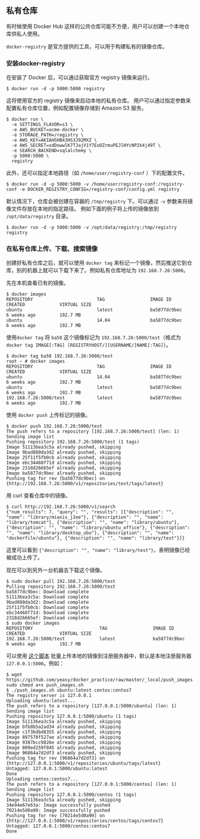 ## 私有仓库

有时候使用 Docker Hub 这样的公共仓库可能不方便，用户可以创建一个本地仓库供私人使用。

`docker-registry` 是官方提供的工具，可以用于构建私有的镜像仓库。

### 安装docker-registry

在安装了 Docker 后，可以通过获取官方 registry 镜像来运行。
```
$ docker run -d -p 5000:5000 registry
```

这将使用官方的 registry 镜像来启动本地的私有仓库。
用户可以通过指定参数来配置私有仓库位置，例如配置镜像存储到 Amazon S3 服务。
```
$ docker run \
  -e SETTINGS_FLAVOR=s3 \
  -e AWS_BUCKET=acme-docker \
  -e STORAGE_PATH=/registry \
  -e AWS_KEY=AKIAHSHB43HS3J92MXZ \
  -e AWS_SECRET=xdDowwlK7TJajV1Y7EoOZrmuPEJlHYcNP2k4j49T \
  -e SEARCH_BACKEND=sqlalchemy \
  -p 5000:5000 \
  registry
```
此外，还可以指定本地路径（如 `/home/user/registry-conf` ）下的配置文件。

```
$ docker run -d -p 5000:5000 -v /home/user/registry-conf:/registry-conf -e DOCKER_REGISTRY_CONFIG=/registry-conf/config.yml registry
```

默认情况下，仓库会被创建在容器的 `/tmp/registry` 下。可以通过 `-v` 参数来将镜像文件存放在本地的指定路径。
例如下面的例子将上传的镜像放到 `/opt/data/registry` 目录。

```
$ docker run -d -p 5000:5000 -v /opt/data/registry:/tmp/registry registry
```


### 在私有仓库上传、下载、搜索镜像

创建好私有仓库之后，就可以使用 `docker tag` 来标记一个镜像，然后推送它到仓库，别的机器上就可以下载下来了。例如私有仓库地址为 `192.168.7.26:5000`。

先在本机查看已有的镜像。
```
$ docker images
REPOSITORY                        TAG                 IMAGE ID            CREATED             VIRTUAL SIZE
ubuntu                            latest              ba5877dc9bec        6 weeks ago         192.7 MB
ubuntu                            14.04               ba5877dc9bec        6 weeks ago         192.7 MB
```

使用`docker tag` 将 `ba58` 这个镜像标记为 `192.168.7.26:5000/test`（格式为 `docker tag IMAGE[:TAG] [REGISTRYHOST/][USERNAME/]NAME[:TAG]`）。
```
$ docker tag ba58 192.168.7.26:5000/test
root ~ # docker images
REPOSITORY                        TAG                 IMAGE ID            CREATED             VIRTUAL SIZE
ubuntu                            14.04               ba5877dc9bec        6 weeks ago         192.7 MB
ubuntu                            latest              ba5877dc9bec        6 weeks ago         192.7 MB
192.168.7.26:5000/test            latest              ba5877dc9bec        6 weeks ago         192.7 MB
```
使用 `docker push` 上传标记的镜像。
```
$ docker push 192.168.7.26:5000/test
The push refers to a repository [192.168.7.26:5000/test] (len: 1)
Sending image list
Pushing repository 192.168.7.26:5000/test (1 tags)
Image 511136ea3c5a already pushed, skipping
Image 9bad880da3d2 already pushed, skipping
Image 25f11f5fb0cb already pushed, skipping
Image ebc34468f71d already pushed, skipping
Image 2318d26665ef already pushed, skipping
Image ba5877dc9bec already pushed, skipping
Pushing tag for rev [ba5877dc9bec] on {http://192.168.7.26:5000/v1/repositories/test/tags/latest}
```
用 curl 查看仓库中的镜像。
```
$ curl http://192.168.7.26:5000/v1/search
{"num_results": 7, "query": "", "results": [{"description": "", "name": "library/miaxis_j2ee"}, {"description": "", "name": "library/tomcat"}, {"description": "", "name": "library/ubuntu"}, {"description": "", "name": "library/ubuntu_office"}, {"description": "", "name": "library/desktop_ubu"}, {"description": "", "name": "dockerfile/ubuntu"}, {"description": "", "name": "library/test"}]}
```
这里可以看到 `{"description": "", "name": "library/test"}`，表明镜像已经被成功上传了。

现在可以到另外一台机器去下载这个镜像。
```
$ sudo docker pull 192.168.7.26:5000/test
Pulling repository 192.168.7.26:5000/test
ba5877dc9bec: Download complete
511136ea3c5a: Download complete
9bad880da3d2: Download complete
25f11f5fb0cb: Download complete
ebc34468f71d: Download complete
2318d26665ef: Download complete
$ sudo docker images
REPOSITORY                         TAG                 IMAGE ID            CREATED             VIRTUAL SIZE
192.168.7.26:5000/test             latest              ba5877dc9bec        6 weeks ago         192.7 MB
```

可以使用 [这个脚本](https://github.com/yeasy/docker_practice/raw/master/_local/push_images.sh) 批量上传本地的镜像到注册服务器中，默认是本地注册服务器 `127.0.0.1:5000`。例如：
```
$ wget https://github.com/yeasy/docker_practice/raw/master/_local/push_images.sh; sudo chmod a+x push_images.sh
$ ./push_images.sh ubuntu:latest centos:centos7
The registry server is 127.0.0.1
Uploading ubuntu:latest...
The push refers to a repository [127.0.0.1:5000/ubuntu] (len: 1)
Sending image list
Pushing repository 127.0.0.1:5000/ubuntu (1 tags)
Image 511136ea3c5a already pushed, skipping
Image bfb8b5a2ad34 already pushed, skipping
Image c1f3bdbd8355 already pushed, skipping
Image 897578f527ae already pushed, skipping
Image 9387bcc9826e already pushed, skipping
Image 809ed259f845 already pushed, skipping
Image 96864a7d2df3 already pushed, skipping
Pushing tag for rev [96864a7d2df3] on {http://127.0.0.1:5000/v1/repositories/ubuntu/tags/latest}
Untagged: 127.0.0.1:5000/ubuntu:latest
Done
Uploading centos:centos7...
The push refers to a repository [127.0.0.1:5000/centos] (len: 1)
Sending image list
Pushing repository 127.0.0.1:5000/centos (1 tags)
Image 511136ea3c5a already pushed, skipping
34e94e67e63a: Image successfully pushed
70214e5d0a90: Image successfully pushed
Pushing tag for rev [70214e5d0a90] on {http://127.0.0.1:5000/v1/repositories/centos/tags/centos7}
Untagged: 127.0.0.1:5000/centos:centos7
Done
```
